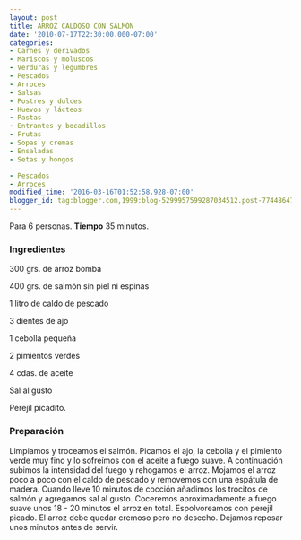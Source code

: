 ```yaml
---
layout: post
title: ARROZ CALDOSO CON SALMÓN
date: '2010-07-17T22:30:00.000-07:00'
categories:
- Carnes y derivados
- Mariscos y moluscos
- Verduras y legumbres
- Pescados
- Arroces
- Salsas
- Postres y dulces
- Huevos y lácteos
- Pastas
- Entrantes y bocadillos
- Frutas
- Sopas y cremas
- Ensaladas
- Setas y hongos

- Pescados
- Arroces
modified_time: '2016-03-16T01:52:58.928-07:00'
blogger_id: tag:blogger.com,1999:blog-5299957599287034512.post-7744864778738096936
---
```


Para 6 personas.
<b>Tiempo</b> 35 minutos.

<h3>Ingredientes</h3>

300 grs. de arroz bomba

400 grs. de salmón sin piel ni espinas

1 litro de caldo de pescado

3 dientes de ajo

1 cebolla pequeña

2 pimientos verdes

4 cdas. de aceite

Sal al gusto

Perejil picadito.

<h3>Preparación</h3>

Limpiamos y troceamos el salmón. Picamos el ajo, la cebolla y el pimiento verde muy fino y lo sofreímos con el aceite a fuego suave. A continuación subimos la intensidad del fuego y rehogamos el arroz. Mojamos el arroz poco a poco con el caldo de pescado y removemos con una espátula de madera. Cuando lleve 10 minutos de cocción añadimos los trocitos de salmón y agregamos sal al gusto. Coceremos aproximadamente a fuego suave unos 18 - 20 minutos el arroz en total. Espolvoreamos con perejil picado. El arroz debe quedar cremoso pero no desecho. Dejamos reposar unos minutos antes de servir.

